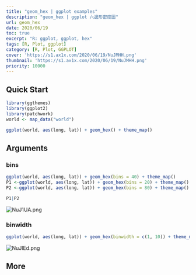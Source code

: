 ```yaml
---
title: "geom_hex | ggplot examples"
description: "geom_hex | ggplot 六邊形密度圖"
url: geom_hex
date: 2020/06/19
toc: true
excerpt: "R: ggplot, ggplot, hex"
tags: [R, Plot, ggplot]
category: [R, Plot, GGPLOT]
cover: 'https://s1.ax1x.com/2020/06/19/NuJMHH.png'
thumbnail: 'https://s1.ax1x.com/2020/06/19/NuJMHH.png'
priority: 10000
---
```



## Quick Start

```r
library(ggthemes)
library(ggplot2)
library(patchwork)
world <- map_data("world")

ggplot(world, aes(long, lat)) + geom_hex() + theme_map()  
```

<a name="RkQ0F"></a>
## Arguments
<a name="OnBpv"></a>
### bins

```r
ggplot(world, aes(long, lat)) + geom_hex(bins = 40) + theme_map()
P1 <-ggplot(world, aes(long, lat)) + geom_hex(bins = 20) + theme_map() + ggtitle('bins=20')          
P2 <-ggplot(world, aes(long, lat)) + geom_hex(bins = 80) + theme_map() + ggtitle('bins=80')          

P1|P2

```
![NuJ1UA.png](https://s1.ax1x.com/2020/06/19/NuJ1UA.png)

<a name="DivLR"></a>
### binwidth

```r
ggplot(world, aes(long, lat)) + geom_hex(binwidth = c(1, 10)) + theme_map()
```
![NuJlEd.png](https://s1.ax1x.com/2020/06/19/NuJlEd.png)

<a name="FG8Ad"></a>
## More
